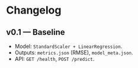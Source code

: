 # Changelog

## v0.1 — Baseline
- Model: `StandardScaler + LinearRegression`.
- Outputs: `metrics.json` (RMSE), `model_meta.json`.
- API: `GET /health`, `POST /predict`.
